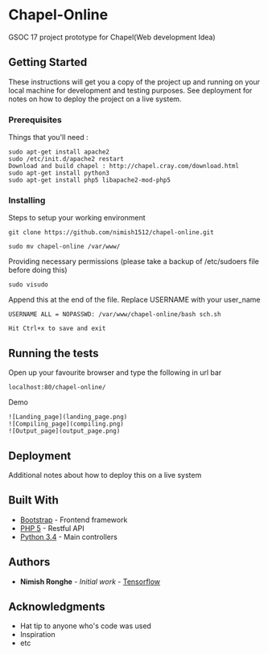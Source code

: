 # Chapel-Online

GSOC 17 project prototype for Chapel(Web development Idea)

## Getting Started

These instructions will get you a copy of the project up and running on your local machine for development and testing purposes. See deployment for notes on how to deploy the project on a live system.

### Prerequisites

Things that you'll need :
```
sudo apt-get install apache2
sudo /etc/init.d/apache2 restart
Download and build chapel : http://chapel.cray.com/download.html
sudo apt-get install python3
sudo apt-get install php5 libapache2-mod-php5
```

### Installing

Steps to setup your working environment
```
git clone https://github.com/nimish1512/chapel-online.git

```
```
sudo mv chapel-online /var/www/
```
Providing necessary permissions (please take a backup of /etc/sudoers file before doing this)
```
sudo visudo
```
Append this at the end of the file. Replace USERNAME with your user_name
```
USERNAME ALL = NOPASSWD: /var/www/chapel-online/bash sch.sh
```
```
Hit Ctrl+x to save and exit
```
## Running the tests
Open up your favourite browser and type the following in url bar
```
localhost:80/chapel-online/
```
Demo
```
![Landing_page](landing_page.png)
![Compiling_page](compiling.png)
![Output_page](output_page.png)
```
## Deployment

Additional notes about how to deploy this on a live system

## Built With

* [Bootstrap](http://getbootstrap.com/getting-started/) - Frontend framework 
* [PHP 5](https://maven.php.org/) - Restful API
* [Python 3.4](https://python.org) - Main controllers

## Authors

* **Nimish Ronghe** - *Initial work* - [Tensorflow](https://github.com/nimish1512)

## Acknowledgments

* Hat tip to anyone who's code was used
* Inspiration
* etc
